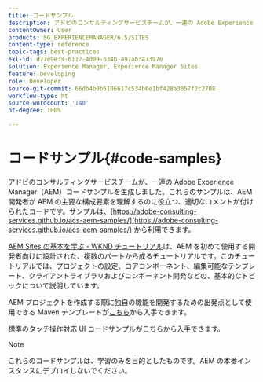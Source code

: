 ```yaml
---
title: コードサンプル
description: アドビのコンサルティングサービスチームが、一連の Adobe Experience Manager コードサンプルを生成しました。
contentOwner: User
products: SG_EXPERIENCEMANAGER/6.5/SITES
content-type: reference
topic-tags: best-practices
exl-id: d77e9e39-6117-4d09-b34b-a97ab347397e
solution: Experience Manager, Experience Manager Sites
feature: Developing
role: Developer
source-git-commit: 66db4b0b5106617c534b6e1bf428a3057f2c2708
workflow-type: ht
source-wordcount: '140'
ht-degree: 100%

---
```


# コードサンプル{#code-samples}

アドビのコンサルティングサービスチームが、一連の Adobe Experience Manager（AEM）コードサンプルを生成しました。これらのサンプルは、AEM 開発者が AEM の主要な構成要素を理解するのに役立つ、適切なコメントが付けられたコードです。サンプルは、[https://adobe-consulting-services.github.io/acs-aem-samples/](https://adobe-consulting-services.github.io/acs-aem-samples/) から利用できます。

[AEM Sites の基本を学ぶ - WKND チュートリアル](https://experienceleague.adobe.com/docs/experience-manager-learn/getting-started-wknd-tutorial-develop/overview.html?lang=ja)は、AEM を初めて使用する開発者向けに設計された、複数のパートから成るチュートリアルです。このチュートリアルでは、プロジェクトの設定、コアコンポーネント、編集可能なテンプレート、クライアントライブラリおよびコンポーネント開発などの、基本的なトピックについて説明しています。

AEM プロジェクトを作成する際に独自の機能を開発するための出発点として使用できる Maven テンプレートが[こちら](https://github.com/adobe/aem-project-archetype)から入手できます。

標準のタッチ操作対応 UI コードサンプルが[こちら](/help/sites-developing/developing-components.md)から入手できます。

>[!NOTE]
>
>これらのコードサンプルは、学習のみを目的としたものです。AEM の本番インスタンスにデプロイしないでください。
